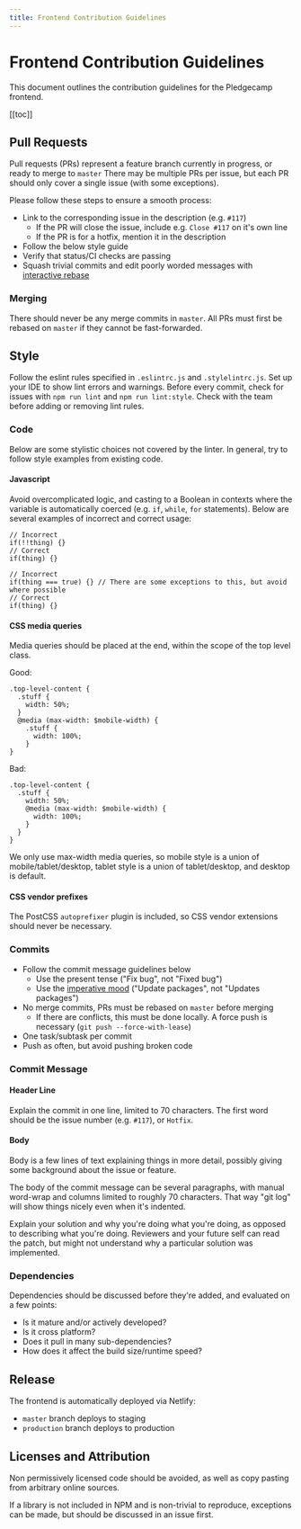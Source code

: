 ```yaml
---
title: Frontend Contribution Guidelines
---
```


# Frontend Contribution Guidelines

This document outlines the contribution guidelines for the Pledgecamp frontend.

[[toc]]

## Pull Requests
Pull requests (PRs) represent a feature branch currently in progress, or ready to merge to `master`
There may be multiple PRs per issue, but each PR should only cover a single issue (with some exceptions).

Please follow these steps to ensure a smooth process:
- Link to the corresponding issue in the description (e.g. `#117`)
  - If the PR will close the issue, include e.g. `Close #117` on it's own line
  - If the PR is for a hotfix, mention it in the description
- Follow the below style guide
- Verify that status/CI checks are passing
- Squash trivial commits and edit poorly worded messages with [interactive rebase](https://thoughtbot.com/blog/git-interactive-rebase-squash-amend-rewriting-history#interactive-rebase)

### Merging
There should never be any merge commits in `master`. All PRs must first be rebased on `master` if they cannot be fast-forwarded.

## Style
Follow the eslint rules specified in `.eslintrc.js` and `.stylelintrc.js`. Set up your IDE to show lint errors and warnings.
Before every commit, check for issues with `npm run lint` and `npm run lint:style`. Check with the team before adding or removing lint rules.

### Code
Below are some stylistic choices not covered by the linter. In general, try to follow style examples from existing code.

#### Javascript

Avoid overcomplicated logic, and casting to a Boolean in contexts where the variable is automatically coerced (e.g. `if`, `while`, `for` statements). Below are several examples of incorrect and correct usage:

```
// Incorrect
if(!!thing) {}
// Correct
if(thing) {}

// Incorrect
if(thing === true) {} // There are some exceptions to this, but avoid where possible
// Correct
if(thing) {}
```

#### CSS media queries
Media queries should be placed at the end, within the scope of the top level class.

Good:
```
.top-level-content {
  .stuff {
    width: 50%;
  }
  @media (max-width: $mobile-width) {
    .stuff {
      width: 100%;
    }
}
```
Bad:
```
.top-level-content {
  .stuff {
    width: 50%;
    @media (max-width: $mobile-width) {
      width: 100%;
    }
  }
}
```
We only use max-width media queries, so mobile style is a union of mobile/tablet/desktop, tablet style is a union of tablet/desktop, and desktop is default.

#### CSS vendor prefixes
The PostCSS `autoprefixer` plugin is included, so CSS vendor extensions should never be necessary.

### Commits

- Follow the commit message guidelines below
  - Use the present tense ("Fix bug", not "Fixed bug")
  - Use the [imperative mood](https://en.wikipedia.org/wiki/Imperative_mood) ("Update packages", not "Updates packages")
- No merge commits, PRs must be rebased on `master` before merging
  - If there are conflicts, this must be done locally. A force push is necessary (`git push --force-with-lease`)
- One task/subtask per commit
- Push as often, but avoid pushing broken code

### Commit Message

#### Header Line

Explain the commit in one line, limited to 70 characters. The first word should be the issue number (e.g. `#117`), or `Hotfix`.

#### Body

Body is a few lines of text explaining things in more detail,
possibly giving some background about the issue or feature.

The body of the commit message can be several paragraphs, with
manual word-wrap and columns limited to roughly 70 characters.
That way "git log" will show things nicely even when it's indented.

Explain your solution and why you're doing what you're doing,
as opposed to describing what you're doing. Reviewers and your
future self can read the patch, but might not understand why a
particular solution was implemented.

### Dependencies

Dependencies should be discussed before they're added, and evaluated on a few points:
- Is it mature and/or actively developed?
- Is it cross platform?
- Does it pull in many sub-dependencies?
- How does it affect the build size/runtime speed?

## Release

The frontend is automatically deployed via Netlify:
- `master` branch deploys to staging
- `production` branch deploys to production

## Licenses and Attribution

Non permissively licensed code should be avoided, as well as copy pasting from arbitrary online sources.

If a library is not included in NPM and is non-trivial to reproduce, exceptions can be made, but should be discussed in an issue first.
